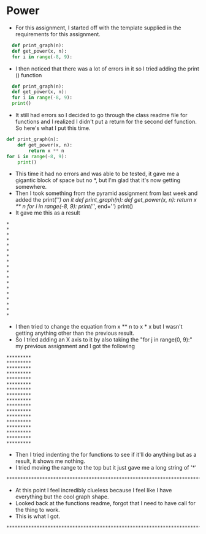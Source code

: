 # Power
- For this assignment, I started off with the template supplied in the requirements for this assignment.
``` python
  def print_graph(n):
  def get_power(x, n):
  for i in range(-8, 9):
```

- I then noticed that there was a lot of errors in it so I tried adding the print () function
``` python
  def print_graph(n):
  def get_power(x, n):
  for i in range(-8, 9):
  print()
```
- It still had errors so I decided to go through the class readme file for functions and I realized I didn't put a return for the second def function. So here's what I put this time.
```python
def print_graph(n):
    def get_power(x, n):
        return x ** n
for i in range(-8, 9):
    print()
```
- This time it had no errors and was able to be tested, it gave me a gigantic block of space but no *, but I'm glad that it's now getting somewhere.
- Then I took something from the pyramid assignment from last week and added the print('*') on it
def print_graph(n):
    def get_power(x, n):
        return x ** n
for i in range(-8, 9):
    print('*', end='')
    print()
- It gave me this as a result
```
*
*
*
*
*
*
*
*
*
*
*
*
*
*
*
*
*
*
```
- I then tried to change the equation from x ** n to x * x but I wasn't getting anything other than the previous result.
- So I tried adding an X axis to it by also taking the "for j in range(0, 9):" my previous assignment and I got the following
```
*********
*********
*********
*********
*********
*********
*********
*********
*********
*********
*********
*********
*********
*********
*********
*********
*********
```
- Then I tried indenting the for functions to see if it'll do anything but as a result, it shows me nothing.
- I tried moving the range to the top but it just gave me a long string of '*'
```
*********************************************************************************************************************************************************%
```    
- At this point I feel incredibly clueless because I feel like I have everything but the cool graph shape.
- Looked back at the functions readme, forgot that I need to have call for the thing to work.
- This is what I got.
```
*************************************************************************************************************************************************************************************************************************************************************************************************
```
